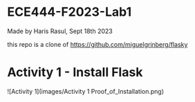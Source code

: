 # ECE444-F2023-Lab1

Made by Haris Rasul, Sept 18th 2023

this repo is a clone of https://github.com/miguelgrinberg/flasky

# Activity 1 - Install Flask

![Activity 1](images/Activity 1 Proof_of_Installation.png)
